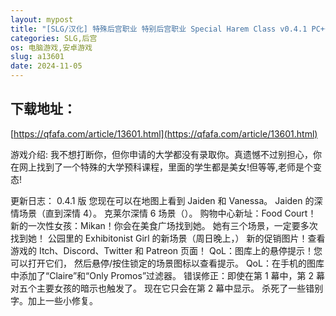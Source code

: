 ```yaml
---
layout: mypost
title: "[SLG/汉化] 特殊后宫职业 特别后宫职业 Special Harem Class v0.4.1 PC+安卓汉化版"
categories: SLG,后宫
os: 电脑游戏,安卓游戏
slug: a13601
date: 2024-11-05
---
```


## 下载地址：

[https://qfafa.com/article/13601.html](https://qfafa.com/article/13601.html)

游戏介绍:
我不想打断你，但你申请的大学都没有录取你。真遗憾不过别担心，你在网上找到了一个特殊的大学预科课程，里面的学生都是美女!但等等,老师是个变态!

更新日志：
0.4.1 版
您现在可以在地图上看到 Jaiden 和 Vanessa。
Jaiden 的深情场景（直到深情 4）。
克莱尔深情 6 场景（）。
购物中心新址：Food Court！
新的一次性女孩：Mikan！你会在美食广场找到她。
她有三个场景，一定要多次找到她！
公园里的 Exhibitonist Girl 的新场景（周日晚上，）
新的促销图片！查看游戏的 Itch、Discord、Twitter 和 Patreon 页面！
QoL：图库上的悬停提示！您可以打开它们，
然后悬停/按住锁定的场景图标以查看提示。
QoL：在手机的图库中添加了“Claire”和“Only Promos”过滤器。
错误修正：即使在第 1 幕中，第 2 幕对五个主要女孩的暗示也触发了。
现在它只会在第 2 幕中显示。
杀死了一些错别字。加上一些小修复。